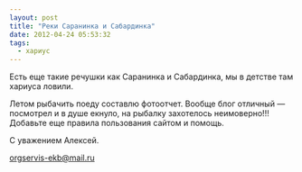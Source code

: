 ```yaml
---
layout: post
title: "Реки Саранинка и Сабардинка"
date: 2012-04-24 05:53:32
tags:
  - хариус
---
```

Есть еще такие речушки как Саранинка и Сабардинка, мы в детстве там
хариуса ловили.

Летом рыбачить поеду составлю фотоотчет. Вообще блог отличный —
посмотрел и в душе екнуло, на рыбалку захотелось неимоверно!!! Добавьте
еще правила пользования сайтом и помощь.



С уважением Алексей.

orgservis-ekb@mail.ru

